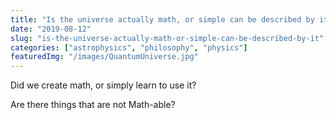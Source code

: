 ```yaml
---
title: "Is the universe actually math, or simple can be described by it?"
date: "2019-08-12"
slug: "is-the-universe-actually-math-or-simple-can-be-described-by-it"
categories: ["astrophysics", "philosophy", "physics"]
featuredImg: "/images/QuantumUniverse.jpg"
---
```


<!-- wp:paragraph {"fontSize":"medium"} -->
<p class="has-medium-font-size">Did we create math, or simply learn to use it?</p>
<!-- /wp:paragraph -->

<!-- wp:paragraph {"fontSize":"medium"} -->
<p class="has-medium-font-size">Are there things that are not Math-able?</p>
<!-- /wp:paragraph -->

<!-- wp:paragraph -->
<p></p>
<!-- /wp:paragraph -->
